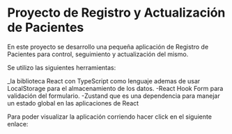 # Proyecto de Registro y Actualización de Pacientes
 En este proyecto se desarrollo una pequeña aplicación de Registro de Pacientes para control, seguimiento y actualización del mismo.

 Se utilizo las siguientes herramientas:
 
 _la biblioteca React con TypeScript como lenguaje ademas de usar LocalStorage para el almacenamiento de los datos.
 -React Hook Form para validación del formulario.
 -Zustand que es una dependencia para manejar un estado global en las aplicaciones de React

 Para poder visualizar la aplicación corriendo hacer click en el siguiente enlace:


